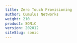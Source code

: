 ```yaml
---
title: Zero Touch Provisioning
author: Cumulus Networks
weight: 210
product: SONiC
version: 202012
siteSlug: sonic
---
```

